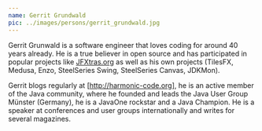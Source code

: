 ```yaml
---
name: Gerrit Grundwald
pic: ../images/persons/gerrit_grundwald.jpg
---
```


Gerrit Grunwald is a software engineer that loves coding for around 40 years already. He is a true believer in open source and has participated in popular projects like [JFXtras.org](https://jfxtras.org/) as well as his own projects (TilesFX, Medusa, Enzo, SteelSeries Swing, SteelSeries Canvas, JDKMon).

Gerrit blogs regularly at [http://harmonic-code.org], he is an active member of the Java community, where he founded and leads the Java User Group Münster (Germany), he is a JavaOne rockstar and a Java Champion. He is a speaker at conferences and user groups internationally and writes for several magazines.